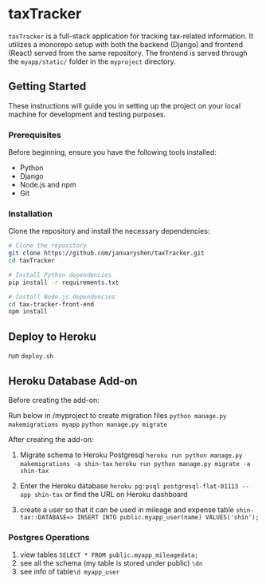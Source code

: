 # taxTracker

`taxTracker` is a full-stack application for tracking tax-related information. It utilizes a monorepo setup with both the backend (Django) and frontend (React) served from the same repository. The frontend is served through the `myapp/static/` folder in the `myproject` directory.

## Getting Started

These instructions will guide you in setting up the project on your local machine for development and testing purposes.

### Prerequisites

Before beginning, ensure you have the following tools installed:

- Python
- Django
- Node.js and npm
- Git

### Installation

Clone the repository and install the necessary dependencies:

```bash
# Clone the repository
git clone https://github.com/januaryshen/taxTracker.git
cd taxTracker

# Install Python dependencies
pip install -r requirements.txt

# Install Node.js dependencies
cd tax-tracker-front-end
npm install
```

## Deploy to Heroku

run `deploy.sh`

## Heroku Database Add-on

Before creating the add-on:

Run below in /myproject to create migration files
`python manage.py makemigrations myapp`
`python manage.py migrate`

After creating the add-on:

1. Migrate schema to Heroku Postgresql
   `heroku run python manage.py makemigrations -a shin-tax`
   `heroku run python manage.py migrate -a shin-tax`

2. Enter the Heroku database `heroku pg:psql postgresql-flat-01113 --app shin-tax` or find the URL on Heroku dashboard
3. create a user so that it can be used in mileage and expense table
   `shin-tax::DATABASE=> INSERT INTO public.myapp_user(name) VALUES('shin');`

### Postgres Operations

1. view tables `SELECT * FROM public.myapp_mileagedata;`
2. see all the schema (my table is stored under public) `\dn`
3. see info of table`\d myapp_user`
